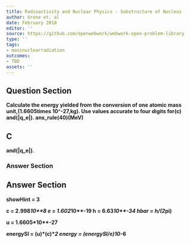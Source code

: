 ```yaml
---
title: Radioactivity and Nuclear Physics - Substructure of Nucleus
author: Urone et. al
date: February 2018
editor: ''
source: https://github.com/openwebwork/webwork-open-problem-library
type: ''
tags:
- massnuclearradiation
outcomes:
- TBD
assets: ''
---
```


## Question Section 

<b>
Calculate the energy yielded from the conversion of one atomic mass unit,(1.6605times 10^-27,kg). Use values accurate to four digits for(c) and(|q_e|).
ans_rule(40)(MeV)

## C
and(|q_e|).
### Answer Section


## Answer Section

showHint = 3

c = 2.998*10**8
e = 1.602*10**-19
h = 6.63*10**-34
hbar = h/(2*pi)

u = 1.6605*10**-27

energySI = (u)*(c)**2
energy = (energySI/e)*10**-6